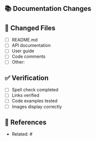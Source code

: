## 📚 Documentation Changes
<!-- Describe what documentation was changed -->

## 📝 Changed Files

- [ ] README.md
- [ ] API documentation
- [ ] User guide
- [ ] Code comments
- [ ] Other:

## ✅ Verification

- [ ] Spell check completed
- [ ] Links verified
- [ ] Code examples tested
- [ ] Images display correctly

## 🔗 References

- Related: #

